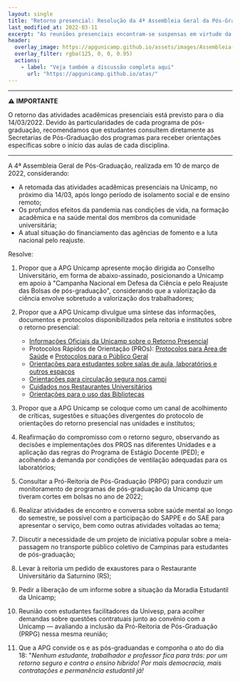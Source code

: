 ```yaml
---
layout: single
title: "Retorno presencial: Resolução da 4ª Assembleia Geral da Pós-Graduação"
last_modified_at: 2022-03-11
excerpt: "As reuniões presenciais encontram-se suspensas em virtude da pandemia da Covid-19."
header:
  overlay_image: https://apgunicamp.github.io/assets/images/Assembleia-1.jpeg
  overlay_filter: rgba(125, 0, 0, 0.95)
  actions:
    - label: "Veja também a discussão completa aqui"
      url: "https://apgunicamp.github.io/atas/"
---
```


---
 ⚠️ **IMPORTANTE** 
 
 O retorno das atividades acadêmicas presenciais está previsto para o dia 14/03/2022. Devido às particularidades de cada programa de pós-graduação, recomendamos que estudantes consultem diretamente as Secretarias de Pós-Graduação dos programas para receber orientações específicas sobre o início das aulas de cada disciplina. 

 ---

A 4ª Assembleia Geral de Pós-Graduação, realizada em 10 de março de 2022, considerando:

* A retomada das atividades acadêmicas presenciais na Unicamp, no próximo dia 14/03, após longo período de isolamento social e de ensino remoto;
* Os profundos efeitos da pandemia nas condições de vida, na formação acadêmica e na saúde mental dos membros da comunidade universitária;
* A atual situação do financiamento das agências de fomento e a luta nacional pelo reajuste.
 
 Resolve:

1. Propor que a APG Unicamp apresente moção dirigida ao Conselho Universitário, em forma de abaixo-assinado, posicionando a Unicamp em apoio à "Campanha Nacional em Defesa da Ciência e pelo Reajuste das Bolsas de pós-graduação", considerando que a valorização da ciência envolve sobretudo a valorização dos trabalhadores;
2. Propor que a APG Unicamp divulgue uma síntese das informações, documentos e protocolos disponibilizados pela reitoria e institutos sobre o retorno presencial:

   + [Informações Oficiais da Unicamp sobre o Retorno Presencial](https://www.unicamp.br/unicamp/tv/retomada)
   + Protocolos Rápidos de Orientação (PROs): [Protocolos para Área de Saúde](https://www.unicamp.br/unicamp/cartilha-covid-19/protocolos-rapidos-de-orientacao-pros-area-de-saude) e [Protocolos para o Público Geral](https://www.unicamp.br/unicamp/cartilha-covid-19/protocolos-rapidos-de-orientacao-pros-publico-geral)
   + [Orientações para estudantes sobre salas de aula, laboratórios e outros espaços](https://www.unicamp.br/unicamp/cartilha-covid-19/estudantes)
   + [Orientações para circulação segura nos campi](https://www.unicamp.br/unicamp/cartilha-covid-19/circulacao-no-campus)
   + [Cuidados nos Restaurantes Universitários](https://www.unicamp.br/unicamp/cartilha-covid-19/restaurantes-universitarios)
   + [Orientações para o uso das Bibliotecas](https://www.unicamp.br/unicamp/cartilha-covid-19/uso-das-bibliotecas)

3. Propor que a APG Unicamp se coloque como um canal de acolhimento de críticas, sugestões e situações divergentes do protocolo de orientações do retorno presencial nas unidades e institutos;
4. Reafirmação do compromisso com o retorno seguro, observando as decisões e implementações dos PROS nas diferentes Unidades e a aplicação das regras do Programa de Estágio Docente (PED); e acolhendo a demanda por condições de ventilação adequadas para os laboratórios;
5. Consultar a Pró-Reitoria de Pós-Graduação (PRPG) para conduzir um monitoramento de programas de pós-graduação da Unicamp que tiveram cortes em bolsas no ano de 2022;
6. Realizar atividades de encontro e conversa sobre saúde mental ao longo do semestre, se possível com a participação do SAPPE e do SAE para apresentar o serviço, bem como outras atividades voltadas ao tema;
7. Discutir a necessidade de um projeto de iniciativa popular sobre a meia-passagem no transporte público coletivo de Campinas para estudantes de pós-graduação;
8. Levar à reitoria um pedido de exaustores para o Restaurante Universitário da Saturnino (RS);
9. Pedir a liberação de um informe sobre a situação da Moradia Estudantil da Unicamp;
10. Reunião com estudantes facilitadores da Univesp, para acolher demandas sobre questões contratuais junto ao convênio com a Unicamp — avaliando a inclusão da Pró-Reitoria de Pós-Graduação (PRPG) nessa mesma reunião;
11. Que a APG convide os e as pós-graduandas e componha o ato do dia 18: "*Nenhum estudante, trabalhador e professor fica para trás: por um retorno seguro e contra o ensino híbrido! Por mais democracia, mais contratações e permanência estudantil já!*
